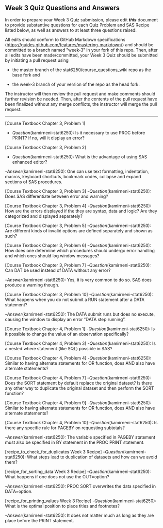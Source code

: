 
## Week 3 Quiz Questions and Answers

In order to prepare your Week 3 Quiz submission, please edit ***this*** document to provide substantive questions for each Quiz Problem and SAS Recipe listed below, as well as answers to at least three questions raised.

All edits should conform to GitHub Markdown specifications (https://guides.github.com/features/mastering-markdown/) and should be committed to a branch named "week-3" in your fork of this repo. Then, after all edits have been made/committed, your Week 3 Quiz should be submitted by initiating a pull request using

- the master branch of the stat6250/course_questions_wiki repo as the base fork and

- the week-3 branch of your version of the repo as the head fork.

The instructor will then review the pull request and make comments should further revision be needed. Then, after the contents of the pull request have been finalized without any merge conflicts, the instructor will merge the pull request.

********************************************************************************



[Course Textbook Chapter 3, Problem 1]
- *Question*(kamirneni-stat6250): Is it necessary to use PROC before PRINT? If no, will it display an error?


[Course Textbook Chapter 3, Problem 2]
- *Question*(kamirneni-stat6250): What is the advantage of using SAS enhanced editor?

-*Answer*(kamirneni-stat6250): One can use text formatting, indentation,  macros, keyboard shortcuts, bookmark codes, collapse and expand sections of SAS procedures.

[Course Textbook Chapter 3, Problem 3]
-*Question*(kamirneni-stat6250): Does SAS differentiate between error and warning?

 
[Course Textbook Chapter 3, Problem 4]
-*Question*(kamirneni-stat6250): How are the errors displayed if the they are syntax, data and logic?  Are they categorized and displayed separately?


[Course Textbook Chapter 3, Problem 5]
-*Question*(kamirneni-stat6250): Are different kinds of invalid options are defined separately and shown as such? 


[Course Textbook Chapter 3, Problem 6]
-*Question*(kamirneni-stat6250): How does one determine which procedures should undergo error handling and which ones should log window messages?


[Course Textbook Chapter 3, Problem 7]
-*Question*(kamirneni-stat6250):  Can DAT be used instead of DATA without any error?

-*Answer*(kamirneni-stat6250): Yes, it is very common to do so. SAS does produce a warning though.

[Course Textbook Chapter 3, Problem 10]
-*Question*(kamirneni-stat6250):  What happens when you do not submit a RUN statement after a DATA statement?

-*Answer*(kamirneni-stat6250): The DATA submit runs but does no execute, causing the window to display an error “DATA step running”.

[Course Textbook Chapter 4, Problem 1]
-*Question*(kamirneni-stat6250): Is it possible to change the value of an observation specifically?


[Course Textbook Chapter 4, Problem 3]
-*Question*(kamirneni-stat6250): Is a nested where statement (like SQL) possible in SAS?


[Course Textbook Chapter 4, Problem 4]
-*Question*(kamirneni-stat6250): Similar to having alternate statements for OR function, does AND also have alternate statements?


[Course Textbook Chapter 4, Problem 7]
-*Question*(kamirneni-stat6250): Does the SORT statement by default replace the original dataset? Is there any other way to duplicate the original dataset and then perform the SORT function?


[Course Textbook Chapter 4, Problem 9]
-*Question*(kamirneni-stat6250): Similar to having alternate statements for OR function, does AND also have alternate statements?


[Course Textbook Chapter 4, Problem 10]
-*Question*(kamirneni-stat6250): Is there any specific rule for PAGEBY on requesting subtotals?

-*Answer*(kamirneni-stat6250): The variable specified in PAGEBY statement must also be specified in BY statement in the PROC PRINT statement.

[recipe_to_check_for_duplicates Week 3 Recipe]
-*Question*(kamirneni-stat6250): What steps lead to duplication of datasets and how can we avoid them?


[recipe_for_sorting_data Week 3 Recipe]
-*Question*(kamirneni-stat6250): What happens if one does not use the OUT=option?

-*Answer*(kamirneni-stat6250): PROC SORT overwrites the data specified in DATA=option.

[recipe_for_printing_values Week 3 Recipe]
-*Question*(kamirneni-stat6250): What is the optimal position to place titles and footnotes?

-*Answer*(kamirneni-stat6250): It does not matter much as long as they are place before the PRINT statement.
